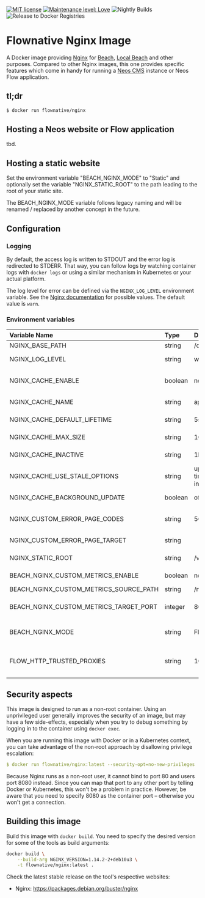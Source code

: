 [![MIT license](http://img.shields.io/badge/license-MIT-brightgreen.svg)](http://opensource.org/licenses/MIT)
[![Maintenance level: Love](https://img.shields.io/badge/maintenance-%E2%99%A1%E2%99%A1%E2%99%A1-ff69b4.svg)](https://www.flownative.com/en/products/open-source.html)
![Nightly Builds](https://github.com/flownative/docker-nginx/workflows/Nightly%20Builds/badge.svg)
![Release to Docker Registries](https://github.com/flownative/docker-nginx/workflows/Release%20to%20Docker%20Registries/badge.svg)

# Flownative Nginx Image

A Docker image providing [Nginx](https://nginx.org) for [Beach](https://www.flownative.com/beach),
[Local Beach](https://www.flownative.com/localbeach) and other purposes. Compared to other
Nginx images, this one provides specific features which come in handy for running a
[Neos CMS](https://www.neos.io) instance or Neos Flow application.

## tl;dr

```bash
$ docker run flownative/nginx
```

## Hosting a Neos website or Flow application

tbd.

## Hosting a static website

Set the environment variable "BEACH_NGINX_MODE" to "Static" and
optionally set the variable "NGINX_STATIC_ROOT" to the path leading to
the root of your static site.

The BEACH_NGINX_MODE variable follows legacy naming and will be renamed
/ replaced by another concept in the future.

## Configuration

### Logging

By default, the access log is written to STDOUT and the error log is
redirected to STDERR. That way, you can follow logs by watching
container logs with `docker logs` or using a similar mechanism in
Kubernetes or your actual platform.

The log level for error can be defined via the `NGINX_LOG_LEVEL`
environment variable. See the
[Nginx documentation](https://docs.nginx.com/nginx/admin-guide/monitoring/logging/)
for possible values. The default value is `warn`.

### Environment variables

| Variable Name                          | Type    | Default                               | Description                                                                                         |
|:---------------------------------------|:--------|:--------------------------------------|:----------------------------------------------------------------------------------------------------|
| NGINX_BASE_PATH                        | string  | /opt/flownative/nginx                 | Base path for Nginx                                                                                 |
| NGINX_LOG_LEVEL                        | string  | warn                                  | Nginx log level (see [documentation](https://docs.nginx.com/nginx/admin-guide/monitoring/logging/)) |
| NGINX_CACHE_ENABLE                     | boolean | no                                    | If the FastCGI cache should be enabled; see section about caching                                   |
| NGINX_CACHE_NAME                       | string  | application                           | Name of the memory zone Nginx should use for caching                                                |
| NGINX_CACHE_DEFAULT_LIFETIME           | string  | 5s                                    | Default cache lifetime to use when caching is enabled                                               |
| NGINX_CACHE_MAX_SIZE                   | string  | 1024m                                 | Maximum memory size for the FastCGI cache                                                           |
| NGINX_CACHE_INACTIVE                   | string  | 1h                                    | Time after which cache entries are removed automatically                                            |
| NGINX_CACHE_USE_STALE_OPTIONS          | string  | updating error timeout invalid_header | Options to pass to the `fastcgi_cache_use_stale` directive                                          |
| NGINX_CACHE_BACKGROUND_UPDATE          | boolean | off                                   | If background updates should be enabled                                                             |
| NGINX_CUSTOM_ERROR_PAGE_CODES          | string  | 500 501 502 503                       | FastCGI error codes which should redirect to the custom error page                                  |
| NGINX_CUSTOM_ERROR_PAGE_TARGET         | string  |                                       | Upstream URL to use for custom FastCGI error pages                                                  |
| NGINX_STATIC_ROOT                      | string  | /var/www/html                         | Document root path for when BEACH_NGINX_MODE is "Static"                                            |
| BEACH_NGINX_CUSTOM_METRICS_ENABLE      | boolean | no                                    | If support for a custom metrics endpoint should be enabled                                          |
| BEACH_NGINX_CUSTOM_METRICS_SOURCE_PATH | string  | /metrics                              | Path where metrics are located                                                                      |
| BEACH_NGINX_CUSTOM_METRICS_TARGET_PORT | integer | 8082                                  | Port at which Nginx should listen to provide the metrics for scraping                               |
| BEACH_NGINX_MODE                       | string  | Flow                                  | Either "Flow" or "Static"; this variable is going to be renamed in the future                       |
| FLOW_HTTP_TRUSTED_PROXIES              | string  | 10.0.0.0/8                            | Nginx passes FLOW_HTTP_TRUSTED_PROXIES to the virtual host using the value of this variable         |

## Security aspects

This image is designed to run as a non-root container. Using an
unprivileged user generally improves the security of an image, but may
have a few side-effects, especially when you try to debug something by
logging in to the container using `docker exec`.

When you are running this image with Docker or in a Kubernetes context,
you can take advantage of the non-root approach by disallowing privilege
escalation:

```yaml
$ docker run flownative/nginx:latest --security-opt=no-new-privileges
```

Because Nginx runs as a non-root user, it cannot bind to port 80 and
users port 8080 instead. Since you can map that port to any other port
by telling Docker or Kubernetes, this won't be a problem in practice.
However, be aware that you need to specify 8080 as the container port –
otherwise you won't get a connection.

## Building this image

Build this image with `docker build`. You need to specify the desired
version for some of the tools as build arguments:

```bash
docker build \
    --build-arg NGINX_VERSION=1.14.2-2+deb10u3 \
    -t flownative/nginx:latest .
```

Check the latest stable release on the tool's respective websites:

- Nginx: https://packages.debian.org/buster/nginx
